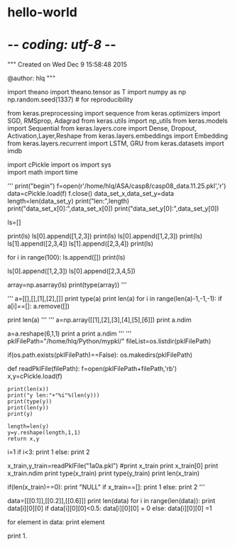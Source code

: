 # hello-world
# -*- coding: utf-8 -*-
"""
Created on Wed Dec  9 15:58:48 2015

@author: hlq
"""

import theano
import theano.tensor as T
import numpy as np
np.random.seed(1337)  # for reproducibility



from keras.preprocessing import sequence
from keras.optimizers import SGD, RMSprop, Adagrad
from keras.utils import np_utils
from keras.models import Sequential
from keras.layers.core import Dense, Dropout, Activation,Layer,Reshape
from keras.layers.embeddings import Embedding
from keras.layers.recurrent import LSTM, GRU
from keras.datasets import imdb


import cPickle
import os
import sys  
import math
import time

'''
print("begin")
f=open(r'/home/hlq/ASA/casp8/casp08_data.11.25.pkl','r')
data=cPickle.load(f)
f.close()
data_set_x,data_set_y=data
length=len(data_set_y)
print("len:",length)
print("data_set_x[0]:",data_set_x[0])
print("data_set_y[0]:",data_set_y[0])


ls=[]

print(ls)
ls[0].append([1,2,3])
print(ls)
ls[0].append([1,2,3])
print(ls)
ls[1].append([2,3,4])
ls[1].append([2,3,4])
print(ls)

for i in range(100):
    ls.append([])
print(ls)


ls[0].append([1,2,3])
ls[0].append([2,3,4,5])


array=np.asarray(ls)
print(type(array))
'''

'''
a=[[],[],[1],[2],[]]
print type(a)
print len(a)
for i in range(len(a)-1,-1,-1):
    if a[i]==[]:
        a.remove([])

print len(a)
'''
'''
a=np.array([[1],[2],[3],[4],[5],[6]])
print a.ndim 

a=a.reshape(6,1,1)
print a
print a.ndim
'''
'''
pklFilePath="/home/hlq/Python/mypkl/"
fileList=os.listdir(pklFilePath)


if(os.path.exists(pklFilePath)==False):
    os.makedirs(pklFilePath)

def readPklFile(filePath):
    f=open(pklFilePath+filePath,'rb')
    x,y=cPickle.load(f)
    
    
    print(len(x))
    print("y len:"+"%i"%(len(y)))
    print(type(y))
    print(len(y))
    print(y)
  
    length=len(y)
    y=y.reshape(length,1,1)
    return x,y
    

i=1
if i<3:
    print 1
else:
    print 2

x_train,y_train=readPklFile("1a0a.pkl")
#print x_train
print x_train[0]
print x_train.ndim
print type(x_train)
print type(y_train)
print len(x_train)

if(len(x_train)==0):
    print "NULL"
if x_train==[]:
    print 1
else:
    print 2
'''



data=[[[0.1]],[[0.2]],[[0.6]]]
print len(data)
for i in range(len(data)):
    print data[i][0][0]
    if data[i][0][0]<0.5:
        data[i][0][0] = 0
    else:
        data[i][0][0] =1


for element in data:
    print element
    
print 1.


